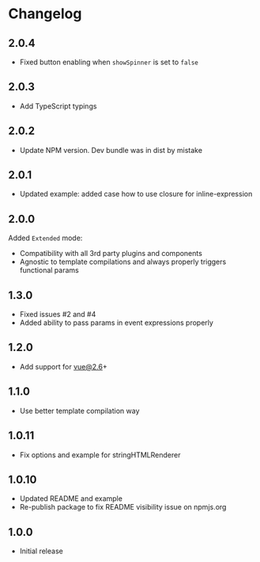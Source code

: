 # Changelog

## 2.0.4
- Fixed button enabling when `showSpinner` is set to `false`

## 2.0.3
- Add TypeScript typings

## 2.0.2
- Update NPM version. Dev bundle was in dist by mistake

## 2.0.1
- Updated example: added case how to use closure for inline-expression

## 2.0.0
Added `Extended` mode:
- Compatibility with all 3rd party plugins and components
- Agnostic to template compilations and always properly triggers functional params

## 1.3.0
- Fixed issues #2 and #4
- Added ability to pass params in event expressions properly

## 1.2.0
- Add support for vue@2.6+

## 1.1.0
- Use better template compilation way

## 1.0.11
- Fix options and example for stringHTMLRenderer

## 1.0.10
- Updated README and example
- Re-publish package to fix README visibility issue on npmjs.org


## 1.0.0
- Initial release
